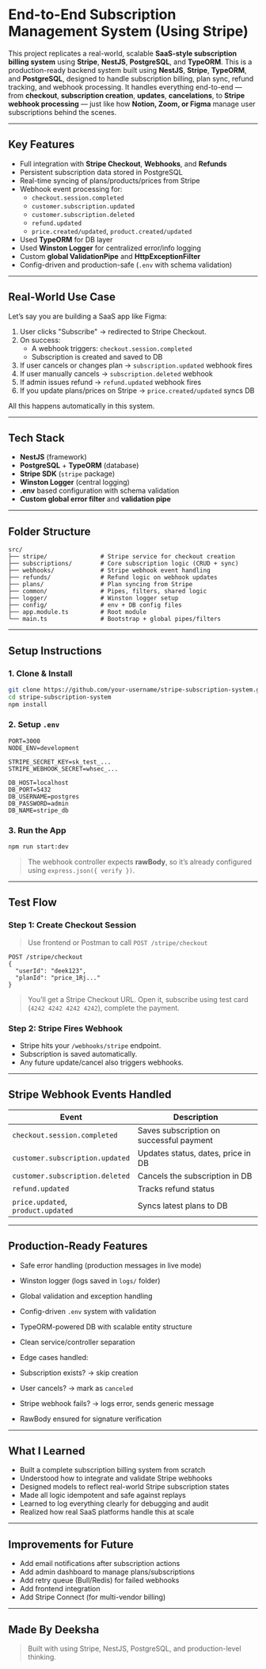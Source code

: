 # End-to-End Subscription Management System (Using Stripe)

This project replicates a real-world, scalable **SaaS-style subscription billing system** using **Stripe**, **NestJS**, **PostgreSQL**, and **TypeORM**.
This is a production-ready backend system built using **NestJS**, **Stripe**, **TypeORM**, and **PostgreSQL**, designed to handle subscription billing, plan sync, refund tracking, and webhook processing.
It handles everything end-to-end — from **checkout**, **subscription creation**, **updates**, **cancelations**, to **Stripe webhook processing** — just like how **Notion, Zoom, or Figma** manage user subscriptions behind the scenes.

---

## Key Features

- Full integration with **Stripe Checkout**, **Webhooks**, and **Refunds**
- Persistent subscription data stored in PostgreSQL
- Real-time syncing of plans/products/prices from Stripe
- Webhook event processing for:
  - `checkout.session.completed`
  - `customer.subscription.updated`
  - `customer.subscription.deleted`
  - `refund.updated`
  - `price.created/updated`, `product.created/updated`
- Used **TypeORM** for DB layer
- Used **Winston Logger** for centralized error/info logging
- Custom **global ValidationPipe** and **HttpExceptionFilter**
- Config-driven and production-safe (`.env` with schema validation)

---

## Real-World Use Case

Let’s say you are building a SaaS app like Figma:

1. User clicks "Subscribe" → redirected to Stripe Checkout.
2. On success:
   - A webhook triggers: `checkout.session.completed`
   - Subscription is created and saved to DB
3. If user cancels or changes plan → `subscription.updated` webhook fires
4. If user manually cancels → `subscription.deleted` webhook
5. If admin issues refund → `refund.updated` webhook fires
6. If you update plans/prices on Stripe → `price.created/updated` syncs DB

All this happens automatically in this system.

---

## Tech Stack

- **NestJS** (framework)
- **PostgreSQL** + **TypeORM** (database)
- **Stripe SDK** (`stripe` package)
- **Winston Logger** (central logging)
- **.env** based configuration with schema validation
- **Custom global error filter** and **validation pipe**

---

## Folder Structure

```
src/
├── stripe/               # Stripe service for checkout creation
├── subscriptions/        # Core subscription logic (CRUD + sync)
├── webhooks/             # Stripe webhook event handling
├── refunds/              # Refund logic on webhook updates
├── plans/                # Plan syncing from Stripe
├── common/               # Pipes, filters, shared logic
├── logger/               # Winston logger setup
├── config/               # env + DB config files
├── app.module.ts         # Root module
└── main.ts               # Bootstrap + global pipes/filters
```

---

## Setup Instructions

### 1. Clone & Install

```bash
git clone https://github.com/your-username/stripe-subscription-system.git
cd stripe-subscription-system
npm install
```

### 2. Setup `.env`

```env
PORT=3000
NODE_ENV=development

STRIPE_SECRET_KEY=sk_test_...
STRIPE_WEBHOOK_SECRET=whsec_...

DB_HOST=localhost
DB_PORT=5432
DB_USERNAME=postgres
DB_PASSWORD=admin
DB_NAME=stripe_db
```

### 3. Run the App

```bash
npm run start:dev
```

> The webhook controller expects **rawBody**, so it’s already configured using `express.json({ verify })`.

---

## Test Flow

### Step 1: Create Checkout Session

> Use frontend or Postman to call `POST /stripe/checkout`

```http
POST /stripe/checkout
{
  "userId": "deek123",
  "planId": "price_1Rj..."
}
```

> You’ll get a Stripe Checkout URL. Open it, subscribe using test card (`4242 4242 4242 4242`), complete the payment.

### Step 2: Stripe Fires Webhook

- Stripe hits your `/webhooks/stripe` endpoint.
- Subscription is saved automatically.
- Any future update/cancel also triggers webhooks.

---

## Stripe Webhook Events Handled

| Event                              | Description                              |
| ---------------------------------- | ---------------------------------------- |
| `checkout.session.completed`       | Saves subscription on successful payment |
| `customer.subscription.updated`    | Updates status, dates, price in DB       |
| `customer.subscription.deleted`    | Cancels the subscription in DB           |
| `refund.updated`                   | Tracks refund status                     |
| `price.updated`, `product.updated` | Syncs latest plans to DB                 |

---

## Production-Ready Features

- Safe error handling (production messages in live mode)
- Winston logger (logs saved in `logs/` folder)
- Global validation and exception handling
- Config-driven `.env` system with validation
- TypeORM-powered DB with scalable entity structure
- Clean service/controller separation
- Edge cases handled:

- Subscription exists? → skip creation
- User cancels? → mark as `canceled`
- Stripe webhook fails? → logs error, sends generic message
- RawBody ensured for signature verification

---

## What I Learned

- Built a complete subscription billing system from scratch
- Understood how to integrate and validate Stripe webhooks
- Designed models to reflect real-world Stripe subscription states
- Made all logic idempotent and safe against replays
- Learned to log everything clearly for debugging and audit
- Realized how real SaaS platforms handle this at scale

---

## Improvements for Future

- Add email notifications after subscription actions
- Add admin dashboard to manage plans/subscriptions
- Add retry queue (Bull/Redis) for failed webhooks
- Add frontend integration
- Add Stripe Connect (for multi-vendor billing)

---

## Made By Deeksha

> Built with using Stripe, NestJS, PostgreSQL, and production-level thinking.
